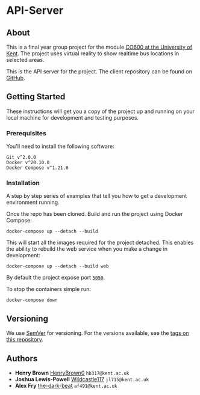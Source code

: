 # API-Server

## About

This is a final year group project for the module
[CO600 at the University of Kent](https://www.kent.ac.uk/courses/modules/module/CO600).
The project uses virtual reality to show realtime bus locations in selected
areas.

This is the API server for the project. The client repository can be found on
[GitHub](https://github.com/University-of-Kent-VR-Transport/vr-client).

## Getting Started

These instructions will get you a copy of the project up and running on your
local machine for development and testing purposes.

### Prerequisites

You'll need to install the following software:

```
Git v^2.0.0
Docker v^20.10.0
Docker Compose v^1.21.0
```

### Installation

A step by step series of examples that tell you how to get a development
environment running.

Once the repo has been cloned. Build and run the project using Docker Compose:

```
docker-compose up --detach --build
```

This will start all the images required for the project detached. This enables
the ability to rebuild the web service when you make a change in development:

```
docker-compose up --detach --build web
```

By default the project expose port [`5050`](http://localhost:5050/).

To stop the containers simple run:

```
docker-compose down
```

## Versioning

We use [SemVer](https://semver.org/) for versioning. For the versions available,
see the
[tags on this repository](https://github.com/University-of-Kent-VR-Transport/vr-client/tags).

## Authors

* **Henry Brown** [HenryBrown0](https://github.com/HenryBrown0) `hb317@kent.ac.uk`
* **Joshua Lewis-Powell** [Wildcastle117](https://github.com/Wildcastle117) `jl715@kent.ac.uk`
* **Alex Fry** [the-dark-beat](https://github.com/the-dark-beat) `af491@kent.ac.uk`
